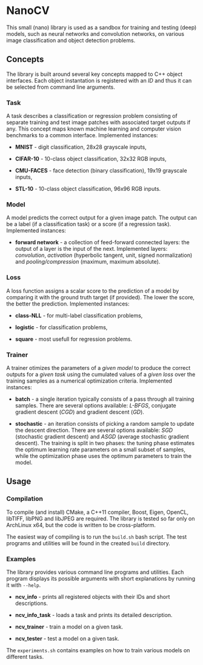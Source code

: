 # NanoCV

This small (nano) library is used as a sandbox for training and testing (deep) models, such as neural networks and convolution networks, on various image classification and object detection problems. 

## Concepts

The library is built around several key concepts mapped to C++ object interfaces. Each object instantation is registered with an *ID* and thus it can be selected 
from command line arguments. 

### Task

A task describes a classification or regression problem consisting of separate training and test image patches with associated target outputs if any. 
This concept maps known machine learning and computer vision benchmarks to a common interface. Implemented instances: 

* **MNIST** - digit classification, 28x28 grayscale inputs,

* **CIFAR-10** - 10-class object classification, 32x32 RGB inputs,

* **CMU-FACES** - face detection (binary classification), 19x19 grayscale inputs,

* **STL-10** - 10-class object classification, 96x96 RGB inputs.

### Model

A model predicts the correct output for a given image patch. The output can be a label (if a classification task) or a score (if a regression task). Implemented instances:

* **forward network** - a collection of feed-forward connected layers: the output of a layer is the input of the next. Implemented layers: *convolution*, 
*activation* (hyperbolic tangent, unit, signed normalization) and *pooling/compression* (maximum, maximum absolute).

### Loss 

A loss function assigns a scalar score to the prediction of a model by comparing it with the ground truth target (if provided). 
The lower the score, the better the prediction. Implemented instances:

* **class-NLL** - for multi-label classification problems,

* **logistic** - for classification problems,

* **square** - most usefull for regression problems.

### Trainer

A trainer otimizes the parameters of a *given model* to produce the correct outputs for a *given task* using the cumulated values of a *given loss* over 
the training samples as a numerical optimization criteria. Implemented instances:

* **batch** - a single iteration typically consists of a pass through all training samples. There are several options available: *L-BFGS*, conjugate gradient 
descent (*CGD*) and gradient descent (*GD*).

* **stochastic** - an iteration consists of picking a random sample to update the descent direction. There are several options available: *SGD* (stochastic gradient descent) and *ASGD* (average stochastic gradient descent).
The training is split in two phases: the tuning phase estimates the optimum learning rate parameters on a small subset of samples, while the optimization phase uses the optimum parameters to train the model.

## Usage

### Compilation

To compile (and install) CMake, a C++11 compiler, Boost, Eigen, OpenCL, libTIFF, libPNG and libJPEG are required. The library is tested so far only on ArchLinux x64, but the 
code is written to be cross-platform.

The easiest way of compiling is to run the `build.sh` bash script. The test programs and utilities will be found in the created `build` directory.

### Examples

The library provides various command line programs and utilities. Each program displays its possible arguments with short explanations by running it with `--help`.

* **ncv_info** - prints all registered objects with their IDs and short descriptions.

* **ncv_info_task** - loads a task and prints its detailed description.

* **ncv_trainer** - train a model on a given task.

* **ncv_tester** - test a model on a given task.

The `experiments.sh` contains examples on how to train various models on different tasks.




 
